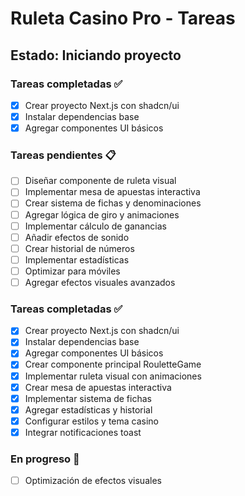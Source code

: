 # Ruleta Casino Pro - Tareas

## Estado: Iniciando proyecto

### Tareas completadas ✅
- [x] Crear proyecto Next.js con shadcn/ui
- [x] Instalar dependencias base
- [x] Agregar componentes UI básicos

### Tareas pendientes 📋
- [ ] Diseñar componente de ruleta visual
- [ ] Implementar mesa de apuestas interactiva
- [ ] Crear sistema de fichas y denominaciones
- [ ] Agregar lógica de giro y animaciones
- [ ] Implementar cálculo de ganancias
- [ ] Añadir efectos de sonido
- [ ] Crear historial de números
- [ ] Implementar estadísticas
- [ ] Optimizar para móviles
- [ ] Agregar efectos visuales avanzados

### Tareas completadas ✅
- [x] Crear proyecto Next.js con shadcn/ui
- [x] Instalar dependencias base
- [x] Agregar componentes UI básicos
- [x] Crear componente principal RouletteGame
- [x] Implementar ruleta visual con animaciones
- [x] Crear mesa de apuestas interactiva
- [x] Implementar sistema de fichas
- [x] Agregar estadísticas y historial
- [x] Configurar estilos y tema casino
- [x] Integrar notificaciones toast

### En progreso 🔄
- [ ] Optimización de efectos visuales
